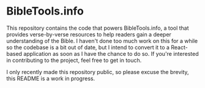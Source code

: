 # BibleTools.info

This repository contains the code that powers BibleTools.info, a tool that provides verse-by-verse resources to help readers gain a deeper understanding of the Bible. 
I haven't done too much work on this for a while so the codebase is a bit out of date, but I intend to convert it to a React-based application as soon as I have the chance to do so. If you're interested in contributing to the project, feel free to get in touch.

I only recently made this repository public, so please excuse the brevity, this README is a work in progress.
